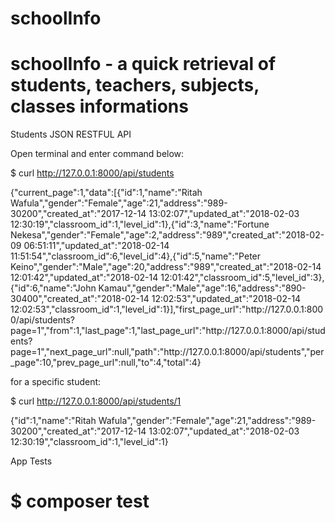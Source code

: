 
# schoolInfo

# schoolInfo - a quick retrieval of students, teachers, subjects, classes informations

Students JSON RESTFUL API

Open terminal and enter command below:

 $ curl http://127.0.0.1:8000/api/students

{"current_page":1,"data":[{"id":1,"name":"Ritah Wafula","gender":"Female","age":21,"address":"989-30200","created_at":"2017-12-14 13:02:07","updated_at":"2018-02-03 12:30:19","classroom_id":1,"level_id":1},{"id":3,"name":"Fortune Nekesa","gender":"Female","age":2,"address":"989","created_at":"2018-02-09 06:51:11","updated_at":"2018-02-14 11:51:54","classroom_id":6,"level_id":4},{"id":5,"name":"Peter Keino","gender":"Male","age":20,"address":"989","created_at":"2018-02-14 12:01:42","updated_at":"2018-02-14 12:01:42","classroom_id":5,"level_id":3},{"id":6,"name":"John Kamau","gender":"Male","age":16,"address":"890-30400","created_at":"2018-02-14 12:02:53","updated_at":"2018-02-14 12:02:53","classroom_id":1,"level_id":1}],"first_page_url":"http:\/\/127.0.0.1:8000\/api\/students?page=1","from":1,"last_page":1,"last_page_url":"http:\/\/127.0.0.1:8000\/api\/students?page=1","next_page_url":null,"path":"http:\/\/127.0.0.1:8000\/api\/students","per_page":10,"prev_page_url":null,"to":4,"total":4}

for a specific student:

 $ curl http://127.0.0.1:8000/api/students/1

{"id":1,"name":"Ritah Wafula","gender":"Female","age":21,"address":"989-30200","created_at":"2017-12-14 13:02:07","updated_at":"2018-02-03 12:30:19","classroom_id":1,"level_id":1}


App Tests

$ composer test
=======


